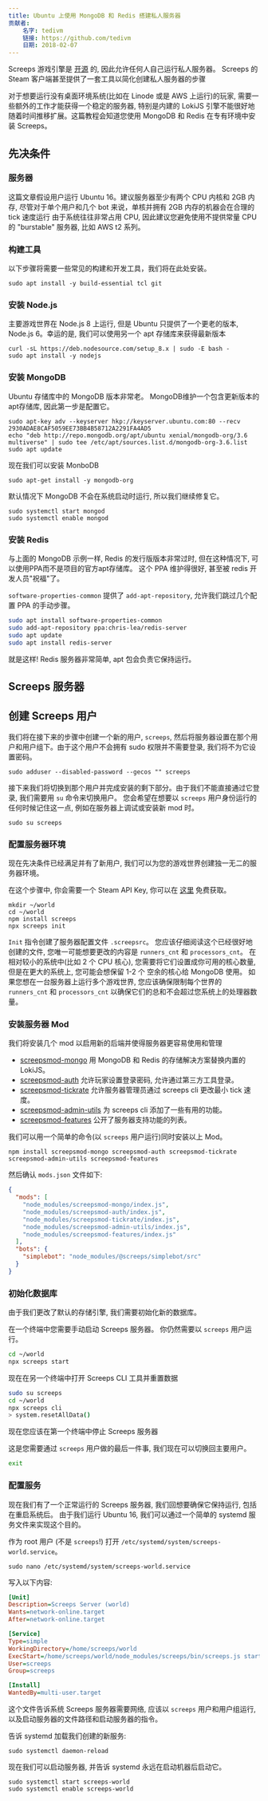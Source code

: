 ```yaml
---
title: Ubuntu 上使用 MongoDB 和 Redis 搭建私人服务器
贡献者:
    名字: tedivm
    链接: https://github.com/tedivm
    日期: 2018-02-07
---
```


Screeps 游戏引擎是 [开源](https://github.com/screeps/screeps) 的, 因此允许任何人自己运行私人服务器。 Screeps 的 Steam 客户端甚至提供了一套工具以简化创建私人服务器的步骤

对于想要运行没有桌面环境系统(比如在 Linode 或是 AWS 上运行)的玩家, 需要一些额外的工作才能获得一个稳定的服务器, 特别是内建的 LokiJS 引擎不能很好地随着时间推移扩展。这篇教程会知道您使用 MongoDB 和 Redis 在专有环境中安装 Screeps。


## 先决条件

### 服务器

这篇文章假设用户运行 Ubuntu 16。建议服务器至少有两个 CPU 内核和 2GB 内存, 尽管对于单个用户和几个 bot 来说，单核并拥有 2GB 内存的机器会在合理的 tick 速度运行
由于系统往往非常占用 CPU, 因此建议您避免使用不提供常量 CPU 的 "burstable" 服务器, 比如 AWS t2 系列。


### 构建工具

以下步骤将需要一些常见的构建和开发工具，我们将在此处安装。

```shell
sudo apt install -y build-essential tcl git
```


### 安装 Node.js

主要游戏世界在 Node.js 8 上运行, 但是 Ubuntu 只提供了一个更老的版本, Node.js 6。幸运的是, 我们可以使用另一个 apt 存储库来获得最新版本

```shell
curl -sL https://deb.nodesource.com/setup_8.x | sudo -E bash -
sudo apt install -y nodejs
```


### 安装 MongoDB

Ubuntu 存储库中的 MongoDB 版本非常老。 MongoDB维护一个包含更新版本的apt存储库, 因此第一步是配置它。

```shell
sudo apt-key adv --keyserver hkp://keyserver.ubuntu.com:80 --recv 2930ADAE8CAF5059EE73BB4B58712A2291FA4AD5
echo "deb http://repo.mongodb.org/apt/ubuntu xenial/mongodb-org/3.6 multiverse" | sudo tee /etc/apt/sources.list.d/mongodb-org-3.6.list
sudo apt update
```

现在我们可以安装 MonboDB

```shell
sudo apt-get install -y mongodb-org
```

默认情况下 MongoDB 不会在系统启动时运行, 所以我们继续修复它。

```shell
sudo systemctl start mongod
sudo systemctl enable mongod
```


### 安装 Redis

与上面的 MongoDB 示例一样, Redis 的发行版版本非常过时, 但在这种情况下, 可以使用PPA而不是项目的官方apt存储库。 这个 PPA 维护得很好, 甚至被 redis 开发人员"祝福"了。


`software-properties-common` 提供了 `add-apt-repository`, 允许我们跳过几个配置 PPA 的手动步骤。

```bash
sudo apt install software-properties-common
sudo add-apt-repository ppa:chris-lea/redis-server
sudo apt update
sudo apt install redis-server
```

就是这样! Redis 服务器非常简单, apt 包会负责它保持运行。


## Screeps 服务器

## 创建 Screeps 用户


我们将在接下来的步骤中创建一个新的用户, `screeps`, 然后将服务器设置在那个用户和用户组下。由于这个用户不会拥有 sudo 权限并不需要登录, 我们将不为它设置密码。

```shell
sudo adduser --disabled-password --gecos "" screeps
```

接下来我们将切换到那个用户并完成安装的剩下部分。由于我们不能直接通过它登录, 我们需要用 `su` 命令来切换用户。 您会希望在想要以 `screeps` 用户身份运行的任何时候记住这一点, 例如在服务器上调试或安装新 mod 时。

```shell
sudo su screeps
```

### 配置服务器环境

现在先决条件已经满足并有了新用户, 我们可以为您的游戏世界创建独一无二的服务器环境。

在这个步骤中, 你会需要一个 Steam API Key, 你可以在 [这里](https://steamcommunity.com/dev/apikey) 免费获取。

```shell
mkdir ~/world
cd ~/world
npm install screeps
npx screeps init
```

`Init` 指令创建了服务器配置文件 `.screepsrc`。 您应该仔细阅读这个已经很好地创建的文件, 您唯一可能想要更改的内容是 `runners_cnt` 和 `processors_cnt`。 在相对较小的系统中(比如 2 个 CPU 核心), 您需要将它们设置成你可用的核心数量, 但是在更大的系统上, 您可能会想保留 1-2 个 空余的核心给 MongoDB 使用。 如果您想在一台服务器上运行多个游戏世界, 您应该确保限制每个世界的 `runners_cnt` 和 `processors_cnt` 以确保它们的总和不会超过您系统上的处理器数量。


### 安装服务器 Mod

我们将安装几个 mod 以启用新的后端并使得服务器更容易使用和管理

* [screepsmod-mongo](https://github.com/ScreepsMods/screepsmod-mongo) 用 MongoDB 和 Redis 的存储解决方案替换内置的 LokiJS。
* [screepsmod-auth](https://github.com/ScreepsMods/screepsmod-auth) 允许玩家设置登录密码, 允许通过第三方工具登录。
* [screepsmod-tickrate](https://github.com/ScreepsMods/screepsmod-tickrate) 允许服务器管理员通过 screeps cli 更改最小 tick 速度。
* [screepsmod-admin-utils](https://github.com/ScreepsMods/screepsmod-admin-utils) 为 screeps cli 添加了一些有用的功能。
* [screepsmod-features](https://github.com/ScreepsMods/screepsmod-features) 公开了服务器支持功能的列表。

我们可以用一个简单的命令(以 `screeps` 用户运行)同时安装以上 Mod。

```shell
npm install screepsmod-mongo screepsmod-auth screepsmod-tickrate screepsmod-admin-utils screepsmod-features
```

然后确认 `mods.json` 文件如下:

```json
{
  "mods": [
    "node_modules/screepsmod-mongo/index.js",
    "node_modules/screepsmod-auth/index.js",
    "node_modules/screepsmod-tickrate/index.js",
    "node_modules/screepsmod-admin-utils/index.js",
    "node_modules/screepsmod-features/index.js"
  ],
  "bots": {
    "simplebot": "node_modules/@screeps/simplebot/src"
  }
}
```

### 初始化数据库

由于我们更改了默认的存储引擎, 我们需要初始化新的数据库。

在一个终端中您需要手动启动 Screeps 服务器。 你仍然需要以 `screeps` 用户运行。

```bash
cd ~/world
npx screeps start
```

现在在另一个终端中打开 Screeps CLI 工具并重置数据

```bash
sudo su screeps
cd ~/world
npx screeps cli
> system.resetAllData()
```

现在您应该在第一个终端中停止 Screeps 服务器

这是您需要通过 `screeps` 用户做的最后一件事, 我们现在可以切换回主要用户。

```bash
exit
```

### 配置服务

现在我们有了一个正常运行的 Screeps 服务器, 我们回想要确保它保持运行, 包括在重启系统后。 由于我们运行 Ubuntu 16, 我们可以通过一个简单的 systemd 服务文件来实现这个目的。

作为 root 用户 (不是 `screeps`!) 打开 `/etc/systemd/system/screeps-world.service`。

```shell
sudo nano /etc/systemd/system/screeps-world.service
```

写入以下内容:

```ini
[Unit]
Description=Screeps Server (world)
Wants=network-online.target
After=network-online.target

[Service]
Type=simple
WorkingDirectory=/home/screeps/world
ExecStart=/home/screeps/world/node_modules/screeps/bin/screeps.js start
User=screeps
Group=screeps

[Install]
WantedBy=multi-user.target
```


这个文件告诉系统 Screeps 服务器需要网络, 应该以 `screeps` 用户和用户组运行, 以及启动服务器的文件路径和启动服务器的指令。

告诉 systemd 加载我们创建的新服务:

```shell
sudo systemctl daemon-reload
```

现在我们可以启动服务器, 并告诉 systemd 永远在启动机器后启动它。

```shell
sudo systemctl start screeps-world
sudo systemctl enable screeps-world
```

